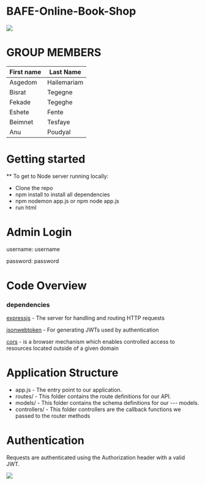 
# BAFE-Online-Book-Shop
<p><img src="https://miro.medium.com/max/365/1*Jr3NFSKTfQWRUyjblBSKeg.png"></p>

<h1>GROUP MEMBERS</h1>

|First name | Last Name |
|--- | --- |
| Asgedom | Hailemariam |
| Bisrat | Tegegne |
| Fekade | Tegeghe |
| Eshete | Fente |
| Beimnet | Tesfaye |
| Anu | Poudyal |

<h1>Getting started</h1>
<p> ** To get to Node server running locally:</p>
<ul>
  
  <li>Clone the repo</li>
  <li>npm install to install all dependencies</li>
  <li>npm nodemon app.js or npm node app.js</li>
  <li>run html</li>
</ul>

<h1> Admin Login </h1>

<p>username: username</p>
<p>password: password</p>

<h1> Code Overview </h1>
<h3>dependencies</h3>
<p><a href = "https://www.npmjs.com/package/express">expressjs</a> - The server for handling and routing HTTP requests </p>
<p><a href = "https://www.npmjs.com/package/jsonwebtoken">jsonwebtoken</a> - For generating JWTs used by authentication </p> 
<p><a href = "https://www.npmjs.com/package/cors">cors</a> - is a browser mechanism which enables controlled access to resources located outside of a given domain </p>
<h1>Application Structure</h1>
<ul>
  <li>app.js - The entry point to our application. </li>
  <li>routes/ - This folder contains the route definitions for our API.</li>
  <li>models/ - This folder contains the schema definitions for our --- models.</li>
  <li>controllers/ - This folder controllers are the callback functions we passed to the router methods </li>
 </ul>
<h1>Authentication</h1>
Requests are authenticated using the Authorization header with a valid JWT. 

<p></p>
<p></p>
<p></p>
<p><img src="https://msd.miu.edu/wp-content/uploads/msd-logo-6-420x75-1.png" align="center"></p>
